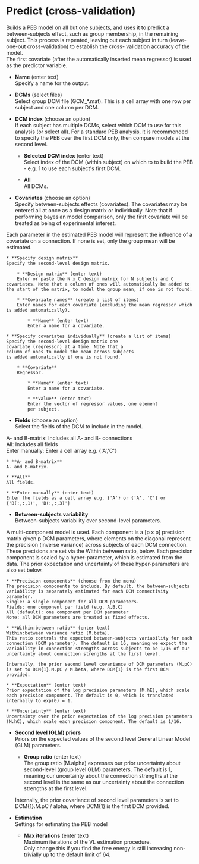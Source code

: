 # Predict (cross-validation)  
Builds a PEB model on all but one subjects, and uses it to predict a between-subjects effect, such as group membership, in the remaining subject. This process is repeated, leaving out each subject in turn (leave-one-out cross-validation) to establish the cross- validation accuracy of the model.   
The first covariate (after the automatically inserted mean regressor) is used as the predictor variable.   

* **Name** (enter text)  
Specify a name for the output.   

* **DCMs** (select files)  
Select group DCM file (GCM_*.mat). This is a cell array with one row per subject and one column per DCM.   

* **DCM index** (choose an option)  
If each subject has multiple DCMs, select which DCM to use for this analysis (or select all). For a standard PEB analysis, it is recommended to specify the PEB over the first DCM only, then compare models at the second level.   

    * **Selected DCM index** (enter text)  
    Select index of the DCM (within subject) on which to to build the PEB - e.g. 1 to use each subject's first DCM.   

    * **All**   
    All DCMs.   

* **Covariates** (choose an option)  
Specify between-subjects effects (covariates). The covariates may be entered all at once as a design matrix or individually. Note that if performing bayesian model comparison, only the first covariate will be treated as being of experimental interest.   

Each parameter in the estimated PEB model will represent the influence of a covariate on a connection. If none is set, only the group mean will be estimated.   

    * **Specify design matrix**   
    Specify the second-level design matrix.   

        * **Design matrix** (enter text)  
        Enter or paste the N x C design matrix for N subjects and C covariates. Note that a column of ones will automatically be added to the start of the matrix, to model the group mean, if one is not found.   

        * **Covariate names** (create a list of items)  
        Enter names for each covariate (excluding the mean regressor which is added automatically).   

            * **Name** (enter text)  
            Enter a name for a covariate.   

    * **Specify covariates individually** (create a list of items)  
    Specify the second-level design matrix one    
    covariate (regressor) at a time. Note that a    
    column of ones to model the mean across subjects    
    is added automatically if one is not found.   

        * **Covariate**   
        Regressor.   

            * **Name** (enter text)  
            Enter a name for a covariate.   

            * **Value** (enter text)  
            Enter the vector of regressor values, one element    
            per subject.   

* **Fields** (choose an option)  
Select the fields of the DCM to include in the model.   

A- and B-matrix: Includes all A- and B- connections   
All: Includes all fields   
Enter manually: Enter a cell array e.g. {'A','C'}   

    * **A- and B-matrix**   
    A- and B-matrix.   

    * **All**   
    All fields.   

    * **Enter manually** (enter text)  
    Enter the fields as a cell array e.g. {'A'} or {'A', 'C'} or {'B(:,:,1)', 'B(:,:,3)'}   

* **Between-subjects variability**   
Between-subjects variability over second-level parameters.   

A multi-component model is used. Each component is a [p x p] precision matrix given p DCM parameters, where elements on the diagonal represent the precision (inverse variance) across subjects of each DCM connection. These precisions are set via the Within:between ratio, below. Each precision component is scaled by a hyper-parameter, which is estimated from the data. The prior expectation and uncertainty of these hyper-parameters are also set below.   

    * **Precision components** (choose from the menu)  
    The precision components to include. By default, the between-subjects variability is separately estimated for each DCM connectivity parameter.   
    Single: a single component for all DCM parameters.    
    Fields: one component per field (e.g. A,B,C)   
    All (default): one component per DCM parameter   
    None: all DCM parameters are treated as fixed effects.   

    * **Within:between ratio** (enter text)  
    Within:between variance ratio (M.beta).    
    This ratio controls the expected between-subjects variability for each connection (DCM parameter). The default is 16, meaning we expect the variability in connection strengths across subjects to be 1/16 of our uncertainty about connection strengths at the first level.   

    Internally, the prior second level covariance of DCM parameters (M.pC) is set to DCM{1}.M.pC / M.beta, where DCM{1} is the first DCM provided.   

    * **Expectation** (enter text)  
    Prior expectation of the log precision parameters (M.hE), which scale each precision component. The default is 0, which is translated internally to exp(0) = 1.   

    * **Uncertainty** (enter text)  
    Uncertainty over the prior expectation of the log precision parameters (M.hC), which scale each precision component. The default is 1/16.   

* **Second level (GLM) priors**   
Priors on the expected values of the second level General Linear Model (GLM) parameters.   

    * **Group ratio** (enter text)  
    The group ratio (M.alpha) expresses our prior uncertainty about second-level (group level GLM) parameters. The default is 1, meaning our uncertainty about the connection strengths at the second level is the same as our uncertainty about the connection strengths at the first level.    

    Internally, the prior covariance of second level parameters is set to DCM{1}.M.pC / alpha, where DCM{1} is the first DCM provided.   

* **Estimation**   
Settings for estimating the PEB model   

    * **Max iterations** (enter text)  
    Maximum iterations of the VL estimation procedure.   
    Only change this if you find the free energy is still increasing non-trivially up to the default limit of 64.   
